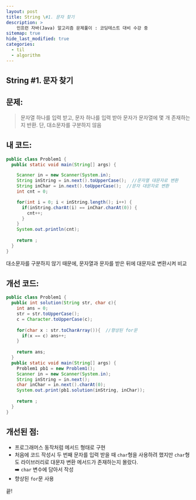 ```yaml
---
layout: post
title: String \#1. 문자 찾기
description: >
    인프런 자바(Java) 알고리즘 문제풀이 : 코딩테스트 대비 수강 중
sitemap: true
hide_last_modified: true
categories:
  - til
  - algorithm
---
```


## String \#1. 문자 찾기

## 문제: 

>문자열 하나를 입력 받고, 문자 하나를 입력 받아 문자가 문자열에 몇 개 존재하는지 반환. 단, 대소문자를 구분하지 않음

## 내 코드:

```java
public class Problem1 {
  public static void main(String[] args) {

    Scanner in = new Scanner(System.in);
    String inString = in.next().toUpperCase();  //문자열 대문자로 변환
    String inChar = in.next().toUpperCase();  //문자 대문자로 변환
    int cnt = 0;

    for(int i = 0; i < inString.length(); i++) {
      if(inString.charAt(i) == inChar.charAt(0)) {
        cnt++;
      }
    }
    System.out.println(cnt);
    
    return ;
  }
}
```
대소문자를 구분하지 않기 때문에, 문자열과 문자를 받은 뒤에 대문자로 변환시켜 비교


## 개선 코드:

```java
public class Problem1 {
  public int solution(String str, char c){
    int ans = 0;
    str = str.toUpperCase();
    c = Character.toUpperCase(c);
    
    for(char x : str.toCharArray()){  //향상된 for문
      if(x == c) ans++;
    }
    
    return ans;
  }
  public static void main(String[] args) {
    Problem1 pb1 = new Problem1();
    Scanner in = new Scanner(System.in);
    String inString = in.next();
    char inChar = in.next().charAt(0);
    System.out.print(pb1.solution(inString, inChar));
      
    return ;
  }
}
```

## 개선된 점:

- 프로그래머스 동작처럼 메서드 형태로 구현
- 처음에 코드 작성시 두 번째 문자를 입력 받을 때 `char`형을 사용하려 했지만 `char`형도 라이브러리로 대문자 변환 메서드가 존재하는지 몰랐다.  
➡️ `char` 변수에 담아서 작성
- 향상된 `for`문 사용

끝!